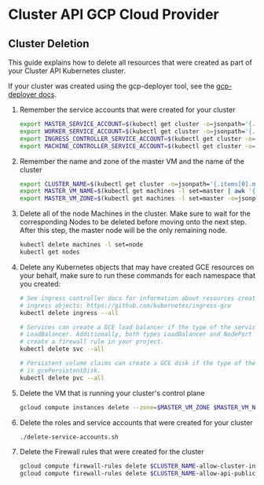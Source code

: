 # Cluster API GCP Cloud Provider

## Cluster Deletion

This guide explains how to delete all resources that were created as part of
your Cluster API Kubernetes cluster.

If your cluster was created using the gcp-deployer tool, see the
[gcp-deployer docs](../../gcp-deployer/README.md).

1. Remember the service accounts that were created for your cluster

   ```bash
   export MASTER_SERVICE_ACCOUNT=$(kubectl get cluster -o=jsonpath='{.items[0].metadata.annotations.gce\.clusterapi\.k8s\.io\/service-account-k8s-master}')
   export WORKER_SERVICE_ACCOUNT=$(kubectl get cluster -o=jsonpath='{.items[0].metadata.annotations.gce\.clusterapi\.k8s\.io\/service-account-k8s-worker}')
   export INGRESS_CONTROLLER_SERVICE_ACCOUNT=$(kubectl get cluster -o=jsonpath='{.items[0].metadata.annotations.gce\.clusterapi\.k8s\.io\/service-account-k8s-ingress-controller}')
   export MACHINE_CONTROLLER_SERVICE_ACCOUNT=$(kubectl get cluster -o=jsonpath='{.items[0].metadata.annotations.gce\.clusterapi\.k8s\.io\/service-account-k8s-machine-controller}')
   ```

1. Remember the name and zone of the master VM and the name of the cluster

   ```bash
   export CLUSTER_NAME=$(kubectl get cluster -o=jsonpath='{.items[0].metadata.name}')
   export MASTER_VM_NAME=$(kubectl get machines -l set=master | awk '{print $1}' | tail -n +2)
   export MASTER_VM_ZONE=$(kubectl get machines -l set=master -o=jsonpath='{.items[0].metadata.annotations.gcp-zone}')
   ```

1. Delete all of the node Machines in the cluster. Make sure to wait for the
corresponding Nodes to be deleted before moving onto the next step. After this
step, the master node will be the only remaining node.

   ```bash
   kubectl delete machines -l set=node
   kubectl get nodes
   ```

1. Delete any Kubernetes objects that may have created GCE resources on your
behalf, make sure to run these commands for each namespace that you created:

   ```bash
   # See ingress controller docs for information about resources created for
   # ingress objects: https://github.com/kubernetes/ingress-gce
   kubectl delete ingress --all

   # Services can create a GCE load balancer if the type of the service is
   # LoadBalancer. Additionally, both types LoadBalancer and NodePort will
   # create a firewall rule in your project.
   kubectl delete svc --all

   # Persistent volume claims can create a GCE disk if the type of the pvc
   # is gcePersistentDisk.
   kubectl delete pvc --all
   ```

1. Delete the VM that is running your cluster's control plane

   ```bash
   gcloud compute instances delete --zone=$MASTER_VM_ZONE $MASTER_VM_NAME
   ```

1. Delete the roles and service accounts that were created for your cluster

   ```bash
   ./delete-service-accounts.sh
   ```

1. Delete the Firewall rules that were created for the cluster

   ```bash
   gcloud compute firewall-rules delete $CLUSTER_NAME-allow-cluster-internal
   gcloud compute firewall-rules delete $CLUSTER_NAME-allow-api-public
   ```